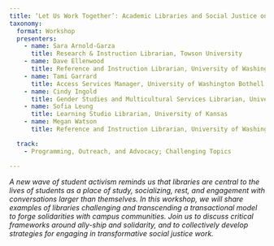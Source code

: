 ```yaml
---
title: ‘Let Us Work Together’: Academic Libraries and Social Justice on Campus
taxonomy:
  format: Workshop
  presenters:
    - name: Sara Arnold-Garza
	  title: Research & Instruction Librarian, Towson University
	- name: Dave Ellenwood
	  title: Reference and Instruction Librarian, University of Washington Bothell / Cascadia College
    - name: Tami Garrard
	  title: Access Services Manager, University of Washington Bothell / Cascadia College
	- name: Cindy Ingold
	  title: Gender Studies and Multicultural Services Librarian, University of Illinois Urbana-Champaign
	- name: Sofia Leung
	  title: Learning Studio Librarian, University of Kansas
	- name: Megan Watson
	  title: Reference and Instruction Librarian, University of Washington Bothell / Cascadia College

  track: 
	- Programming, Outreach, and Advocacy; Challenging Topics

---
```

_A new wave of student activism reminds us that libraries are central to the lives of students as a place of study, socializing, rest, and engagement with conversations larger than themselves. In this workshop, we will share examples of libraries challenging and transcending a transactional model to forge solidarities with campus communities. Join us to discuss critical frameworks around ally-ship and solidarity, and to collectively develop strategies for engaging in transformative social justice work._
